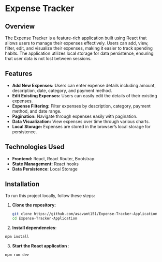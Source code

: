 # Expense Tracker

## Overview

The Expense Tracker is a feature-rich application built using React that allows users to manage their expenses effectively. Users can add, view, filter, edit, and visualize their expenses, making it easier to track spending habits. The application utilizes local storage for data persistence, ensuring that user data is not lost between sessions.

## Features

- **Add New Expenses:** Users can enter expense details including amount, description, date, category, and payment method.
- **Edit Existing Expenses:** Users can easily edit the details of their existing expenses.
- **Expense Filtering:** Filter expenses by description, category, payment method, and date range.
- **Pagination:** Navigate through expenses easily with pagination.
- **Data Visualization:** View expenses over time through various charts.
- **Local Storage:** Expenses are stored in the browser’s local storage for persistence.

## Technologies Used

- **Frontend:** React, React Router, Bootstrap
- **State Management:** React hooks
- **Data Persistence:** Local Storage

## Installation

To run this project locally, follow these steps:

1. **Clone the repository:**

   ```bash
   git clone https://github.com/asavant151/Expense-Tracker-Application
   cd Expense-Tracker-Application
   ```

2. **Install dependencies:**

```bash
npm install
```

3. **Start the React application** :

```bash
npm run dev
```
